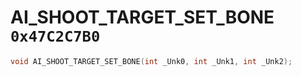 # AI_SHOOT_TARGET_SET_BONE `0x47C2C7B0`

```cpp
void AI_SHOOT_TARGET_SET_BONE(int _Unk0, int _Unk1, int _Unk2);
```